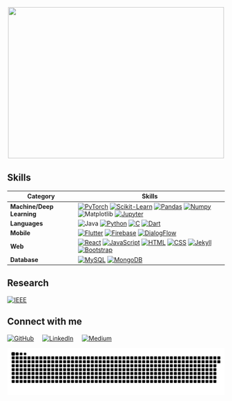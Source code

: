 <!-- <img src="https://readme-typing-svg.demolab.com/?lines=Hi%20I'm%20%20Aaryaveer;Learning%20Flutter%20Currently...;&font=Fira%20Code&width=440&height=45&color=FF7830&vCenter=true&pause=1000&size=25" /> -->
<!--![Code Coding GIF - Code Coding Programming - Discover Share GIFs](https://github.com/AKR-2803/AKR-2803/assets/109909231/c5dd19ee-5d3d-4e2a-9f54-75a50bb3f0a3) -->
<div align="center">
  <kbd>
    <img src="https://github.com/AKR-2803/AKR-2803/assets/109909231/c5dd19ee-5d3d-4e2a-9f54-75a50bb3f0a3" width="500" height = "350">
  </kbd>
</div>


<!--[![Typing SVG](https://readme-typing-svg.demolab.com?font=Jost&weight=500&size=28&duration=2000&pause=1500&color=F79923&background=FFFFFF00&width=435&lines=Hi+I'm+Aaryaveer;Learning+Flutter+currently...)](https://git.io/typing-svg)-->

<!-- ## Hi! 👋, I'm Bill Graham Peacemaker from Nairobi, Kenya.</br>
I handle Computer Programming and Networking tasks
#### Learning...-->

## Skills

| Category             | Skills         |
|----------------------|-------------------------------------------------------------------------------------------------------------------------------------------|
| **Machine/Deep Learning** | [![PyTorch](https://img.shields.io/badge/PyTorch-EE4C2C?style=for-the-badge&logo=pytorch&logoColor=white)](https://pytorch.org) [![Scikit-Learn](https://img.shields.io/badge/scikit_learn-F7931E?style=for-the-badge&logo=scikit-learn&logoColor=white)](https://scikit-learn.org)  [![Pandas](https://img.shields.io/badge/Pandas-2C2D72?style=for-the-badge&logo=pandas&logoColor=white)](https://pandas.pydata.org/)  [![Numpy](https://img.shields.io/badge/Numpy-777BB4?style=for-the-badge&logo=numpy&logoColor=white)](https://numpy.org/) ![Matplotlib](https://img.shields.io/badge/Matplotlib-%23ffffff.svg?style=for-the-badge&logo=Matplotlib&logoColor=black) [![Jupyter](https://img.shields.io/badge/Jupyter-F37626.svg?&style=for-the-badge&logo=Jupyter&logoColor=white)](https://jupyter.org)  | 
| **Languages**      | ![Java](https://img.shields.io/badge/java-%23ED8B00.svg?style=for-the-badge&logo=openjdk&logoColor=white) [![Python](https://img.shields.io/badge/Python-FFD43B?style=for-the-badge&logo=python&logoColor=blue)](https://www.python.org/) [![C](https://img.shields.io/badge/C-00599C?style=for-the-badge&logo=c&logoColor=white)](#) [![Dart](https://img.shields.io/badge/Dart-0175C2?style=for-the-badge&logo=dart&logoColor=white)](https://dart.dev/)  |
| **Mobile**           | [![Flutter](https://img.shields.io/badge/Flutter-02569B?style=for-the-badge&logo=flutter&logoColor=white)](https://flutter.dev/) [![Firebase](https://img.shields.io/badge/firebase-ffca28?style=for-the-badge&logo=firebase&logoColor=black)](https://firebase.google.com/) [![DialogFlow](https://img.shields.io/badge/dialogflow-FF9800?style=for-the-badge&logo=dialogflow&logoColor=white)](https://cloud.google.com/dialogflow/es/docs)  |
| **Web**              |  [![React](https://img.shields.io/badge/React-20232A?style=for-the-badge&logo=react&logoColor=61DAFB)](https://react.dev/) [![JavaScript](https://img.shields.io/badge/JavaScript-323330?style=for-the-badge&logo=javascript&logoColor=F7DF1E)](https://262.ecma-international.org/14.0/index.html) [![HTML](https://img.shields.io/badge/HTML5-E34F26?style=for-the-badge&logo=html5&logoColor=white)](https://developer.mozilla.org/en-US/docs/Web/HTML) [![CSS](https://img.shields.io/badge/CSS3-1572B6?style=for-the-badge&logo=css3&logoColor=white)](https://developer.mozilla.org/en-US/docs/Web/CSS) [![Jekyll](https://img.shields.io/badge/Jekyll-CC0000?style=for-the-badge&logo=Jekyll&logoColor=white)](https://jekyllrb.com/) [![Bootstrap](https://img.shields.io/badge/Bootstrap-563D7C?style=for-the-badge&logo=bootstrap&logoColor=white)](https://getbootstrap.com/) |
| **Database**         | [![MySQL](https://img.shields.io/badge/MySQL-005C84?style=for-the-badge&logo=mysql&logoColor=white)](https://www.mysql.com/) [![MongoDB](https://img.shields.io/badge/MongoDB-4EA94B?style=for-the-badge&logo=mongodb&logoColor=white)](https://www.mongodb.com/)



<!-- 
[![Github](https://img.shields.io/badge/-Github-000?style=flat&logo=Github&logoColor=white)](https://github.com/AKR-2803)
[<img src='https://user-images.githubusercontent.com/71997730/170814881-8ab0d779-9c46-4c8d-a25c-579ee588a217.svg' alt='github' width="50" height="50">](https://github.com/AKR-2803)
[<img src='https://user-images.githubusercontent.com/71997730/170814994-b005073a-0a36-4ff3-a79b-9a044473aa15.svg' alt='linkedin' width="50" height="50">](https://www.linkedin.com/in/aaryaveer-rajput)
-->

## Research
[![IEEE](https://img.shields.io/badge/IEEE-%20-white?style=for-the-badge&color=white&labelColor=blue&logo=ieee&logoColor=white)](https://ieeexplore.ieee.org/document/10581401)

## Connect with me
[![GitHub](https://img.shields.io/badge/github-%23121011.svg?style=for-the-badge&logo=github&logoColor=white)](https://github.com/graham218)
&nbsp;&nbsp;&nbsp; 
[![LinkedIn](https://img.shields.io/badge/linkedin-%230077B5.svg?style=for-the-badge&logo=linkedin&logoColor=white)](https://www.linkedin.com/in/graham218/)
&nbsp;&nbsp;&nbsp; 
[![Medium](https://img.shields.io/badge/Medium-12100E?style=for-the-badge&logo=medium&logoColor=white)](https://medium.com/@grahambill011)
&nbsp;&nbsp;&nbsp; 


<!--![GitHub Snake Light](https://github.com/AKR-2803/AKR-2803/blob/output/dist/github-snake.svg)-->
![GitHub Snake Dark](https://github.com/AKR-2803/AKR-2803/blob/output/github-contribution-grid-snake-dark.svg)
<!-- ![GitHub Snake Gif](https://github.com/AKR-2803/AKR-2803/blob/output/dist/ocean.gif) -->


<!-- ## Stats📈

[![Aaryaveer's GitHub stats](https://github-readme-stats.vercel.app/api?username=graham218&theme=aura_dark&show_icons=true)](https://github.com/anuraghazra/github-readme-stats)
<img style="margin:10px auto;" src="https://github-readme-stats.vercel.app/api/top-langs/?username=graham218&theme=aura_dark&layout=compact" />
<img style="margin: 10px auto;" src="https://github-readme-streak-stats.herokuapp.com/?user=graham218&theme=aura_dark" />
 -->
